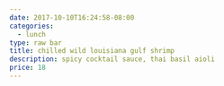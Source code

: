 ```yaml
---
date: 2017-10-10T16:24:58-08:00
categories:
  - lunch
type: raw bar
title: chilled wild louisiana gulf shrimp
description: spicy cocktail sauce, thai basil aioli
price: 18
---
```

